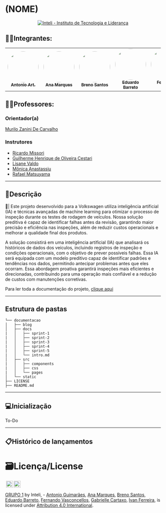 # (NOME)

<p align="center">
<a href= "https://www.inteli.edu.br/"> <img src="https://github.com/Inteli-College/2024-T0008-EC05-G03/assets/85657433/afc793e7-2a20-4207-8832-0c998187c537" alt="Inteli - Instituto de Tecnologia e Liderança" border="0"></a>
</p>


## 🧑‍🎓Integrantes:

<div align="center">
  <table>
    <tr>
        <td align="center"><a href="https://www.linkedin.com/in/antonio-guimar%C3%A3es-2bb961264/"><img style="border-radius: 50%;" src="https://media.licdn.com/dms/image/D4D03AQHWhBcP5iT58g/profile-displayphoto-shrink_400_400/0/1703212257337?e=1728518400&v=beta&t=zNjLOjlYu_N2HuTwM-R8kcYLYc38Y9BtaLkBkLU4cWQ" width="100px;" alt=""/><br><sub><b>Antonio Art.</b></sub></a></td>
        <td align="center"><a href="https://www.linkedin.com/in/ana-clara-madureira-marques/"><img style="border-radius: 50%;" src="https://media.licdn.com/dms/image/D4E03AQEdL-0A6KKTYA/profile-displayphoto-shrink_400_400/0/1678717234300?e=1728518400&v=beta&t=dNbNReyoX1eC55YerZXOYkOli_fz2DtbR3N3C7d-2B8" width="100px;" alt=""/><br><sub><b>Ana Marques</b></sub></a></td>
        <td align="center"><a href="https://www.linkedin.com/in/breno-santos-0843131b8/"><img style="border-radius: 50%;" src="https://media.licdn.com/dms/image/D4D03AQGrZG9Tv9JdZg/profile-displayphoto-shrink_400_400/0/1711976052733?e=1728518400&v=beta&t=6pkbB6vsyTozCStmvdJ_qzugLh3916zGlq6BDBcsGjU" width="100px;" alt=""/><br><sub><b>Breno Santos</b></sub></a></td>
        <td align="center"><a href="https://www.linkedin.com/in/eduardosbarreto/"><img width="100px;" style="border-radius: 50%;" src="https://media.licdn.com/dms/image/D4D03AQHcmdXszbRiEA/profile-displayphoto-shrink_400_400/0/1674764017034?e=1728518400&v=beta&t=1_bG-SEIsOAJrmIwR6ECLE99wix7Jm2oTZeDZksE-yY" width="100px;" alt=""/><br><sub><b>Eduardo Barreto</b></sub></a></td>
        <td align="center"><a href="https://www.linkedin.com/in/fernando-vasconcellos-/"><img style="border-radius: 50%;" src="https://media.licdn.com/dms/image/v2/D4D03AQG_T8Nvtk_lNg/profile-displayphoto-shrink_400_400/profile-displayphoto-shrink_400_400/0/1677155884081?e=1728518400&v=beta&t=mpMpyjBnBfDv3JcQSf3e-2iQZQSpwszzBKI-k1JZzeU" width="100px;" alt=""/><br><sub><b>Fernando Vasc.</b></sub></a></td>
        <td align="center"><a href="https://www.linkedin.com/in/gabriellediascartaxo/"><img style="border-radius: 50%;" src="https://media.licdn.com/dms/image/v2/D4E03AQF9poCJoo6CYg/profile-displayphoto-shrink_400_400/profile-displayphoto-shrink_400_400/0/1678716288027?e=1728518400&v=beta&t=9VS8b2brR7Aw4wyX5TPUj1xPiGafhoMeMLFEOwTKVZA" width="100px;" alt=""/><br><sub><b>Gabrielle Dias</b></sub></a></td>
        <td align="center"><a href="https://www.linkedin.com/in/naruto/"><img style="border-radius: 50%;" src="https://media.licdn.com/dms/image/D4D03AQFRTfYyNhvmmA/profile-displayphoto-shrink_400_400/0/1681734950128?e=1728518400&v=beta&t=2r2-HcVmKoANrcejRdgn8qHw7RJT9s2TfbnOsMsK5R0" width="100px;" alt=""/><br><sub><b>Ivan Ferreira</b></sub></a></td>
    </tr>
  </table>
</div>

## 🧑‍🏫Professores:

### Orientador(a)
<a href="#"> Murilo Zanini De Carvalho </a>

### Instrutores

- <a href="#"> Ricardo Missori </a>
- <a href="#"> Guilherme Henrique de Oliveira Cestari </a>
- <a href="#"> Lisane Valdo </a>
- <a href="#"> Mônica Anastassiu </a>
- <a href="#"> Rafael Matsuyama </a>

---

## 📝Descrição 

📜| Este projeto desenvolvido para a Volkswagen utiliza inteligência artificial (IA) e técnicas avançadas de machine learning para otimizar o processo de inspeção durante os testes de rodagem de veículos. Nossa solução preditiva é capaz de identificar falhas antes da revisão, garantindo maior precisão e eficiência nas inspeções, além de reduzir custos operacionais e melhorar a qualidade final dos produtos.

A solução consistirá em uma inteligência artificial (IA) que analisará os históricos de dados dos veículos, incluindo registros de inspeção e condições operacionais, com o objetivo de prever possíveis falhas. Essa IA será equipada com um modelo preditivo capaz de identificar padrões e tendências nos dados, permitindo antecipar problemas antes que eles ocorram. Essa abordagem proativa garantirá inspeções mais eficientes e direcionadas, contribuindo para uma operação mais confiável e a redução de custos com manutenções corretivas.

Para ler toda a documentação do projeto, [clique aqui](https://inteli-college.github.io/2024-2A-T08-EC07-G01/)

---


##  Estrutura de pastas

```
└── documentacao
│   ├── blog
│   ├── docs
|   │   ├── sprint-1
|   │   ├── sprint-2
|   │   ├── sprint-3 
|   │   ├── sprint-4 
|   │   ├── sprint-5
|   │   └── intro.md
│   ├── src
|   │   ├── components
|   │   ├── css
|   │   └── pages
│   └── static
├── LICENSE
├── README.md
```

---

## 💻Inicialização

To-Do

---

## 📋Histórico de lançamentos



# 🗃Licença/License

<img style="height:22px!important;margin-left:3px;vertical-align:text-bottom;" src="https://mirrors.creativecommons.org/presskit/icons/cc.svg?ref=chooser-v1"><img style="height:22px!important;margin-left:3px;vertical-align:text-bottom;" src="https://mirrors.creativecommons.org/presskit/icons/by.svg?ref=chooser-v1"><p xmlns:cc="http://creativecommons.org/ns#" xmlns:dct="http://purl.org/dc/terms/"><a property="dct:title" rel="cc:attributionURL" href="https://github.com/Inteli-College/2024-2A-T08-EC07-G01/tree/artefato4">GRUPO 1</a> by <a rel="cc:attributionURL dct:creator" property="cc:attributionName">Inteli, - <a href="https://www.linkedin.com/in/antonio-guimar%C3%A3es-2bb961264/?utm_source=share&utm_campaign=share_via&utm_content=profile&utm_medium=ios_app">Antonio Guimarães</a>, <a href="https://www.linkedin.com/in/ana-clara-madureira-marques/">Ana Marques</a>, <a href="https://www.linkedin.com/in/breno-santos-0843131b8/">Breno Santos</a>, <a href="https://www.linkedin.com/in/eduardosbarreto/">Eduardo Barreto</a>, <a href="https://www.linkedin.com/in/fernando-vasconcellos-/">Fernando Vasconcellos</a>, <a href="https://www.linkedin.com/in/gabriellediascartaxo/">Gabrielle Cartaxo</a>, <a href="https://www.linkedin.com/in/naruto/">Ivan Ferreira</a>, </a> is licensed under <a href="http://creativecommons.org/licenses/by/4.0/?ref=chooser-v1" target="_blank" rel="license noopener noreferrer" style="display:inline-block;">Attribution 4.0 International</a>.</p>